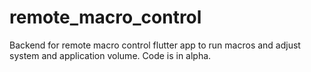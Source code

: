 # remote_macro_control

Backend for remote macro control flutter app to run macros and adjust system and application volume.
Code is in alpha.
